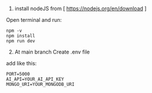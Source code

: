 1. install nodeJS from [ https://nodejs.org/en/download ]

Open terminal and run:

    npm -v
    npm install
    npm run dev

2. At main branch Create .env file

 add like this:

    PORT=5000
    AI_API=YOUR_AI_API_KEY
    MONGO_URI=YOUR_MONGODB_URI
